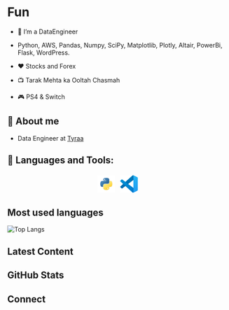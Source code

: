 # Fun

- 👀 I’m a DataEngineer

- Python, AWS, Pandas, Numpy, SciPy, Matplotlib, Plotly, Altair, PowerBi, Flask, WordPress. 

- ❤️ Stocks and Forex
- 📺 Tarak Mehta ka Ooltah Chasmah
- 🎮 PS4 & Switch

## 👋 About me

- Data Engineer at [Tyraa](https://www.tyraa.com/)

## 🧰 Languages and Tools:
<p align="center">
<img src="https://raw.githubusercontent.com/github/explore/80688e429a7d4ef2fca1e82350fe8e3517d3494d/topics/python/python.png" alt="Python" height="40" style="vertical-align:top; margin:4px">
<img src="https://raw.githubusercontent.com/github/explore/80688e429a7d4ef2fca1e82350fe8e3517d3494d/topics/visual-studio-code/visual-studio-code.png" alt="VS Code" height="40" style="vertical-align:top; margin:4px">
</p>

## Most used languages
![Top Langs](https://github-readme-stats.vercel.app/api/top-langs/?username=FierceSpartan&theme=tokyonight)

## Latest Content

## GitHub Stats

## Connect


<!---
FierceSpartan/FierceSpartan is a ✨ special ✨ repository because its `README.md` (this file) appears on your GitHub profile.
You can click the Preview link to take a look at your changes.
--->
